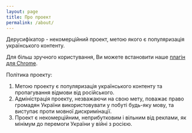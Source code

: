```yaml
---
layout: page
title: Про проект
permalink: /about/
---
```


Дерусифікатор - некомерційний проект, метою якого є популяризація українського контенту.

Для більш зручного користування, Ви можете встановити наше [плагін для Chrome](https://chrome.google.com/webstore/detail/%D0%B4%D0%B5%D1%80%D1%83%D1%81%D0%B8%D1%84%D1%96%D0%BA%D0%B0%D1%82%D0%BE%D1%80/hhnjbnniojcgejkmjbjakinpiegilnoj?hl=uk&authuser=0). 

Політика проекту:
1. Метою проекту є популяризація українського контенту та пропагування відмови від російського.
2. Адміністрація проекту, незважаючи на свою мету, поважає право громадян України використовувати у побуті будь-яку мову, та виступає проти мовної дискримінації.
3. Проект є некомерційним, неприбутковим і вільним від реклами, як мінімум до перемоги України у війні з росією.

